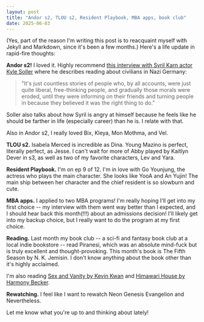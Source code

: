 ```yaml
---
layout: post
title: "Andor s2, TLOU s2, Resident Playbook, MBA apps, book club"
date: 2025-06-03
---
```


(Yes, part of the reason I'm writing this post is to reacquaint myself with Jekyll and Markdown, since it's been a few months.) Here's a life update in rapid-fire thoughts:

**Andor s2!** I loved it. Highly recommend [this interview with Syril Karn actor Kyle Soller](https://www.tvguide.com/news/andor-kyle-soller-syril-karn-season-2-episode-8-interview/) where he describes reading about civilians in Nazi Germany:

> "It's just countless stories of people who, by all accounts, were just quite liberal, free-thinking people, and gradually those morals were eroded, until they were informing on their friends and turning people in because they believed it was the right thing to do."

Soller also talks about how Syril is angry at himself because he feels like he should be farther in life (especially career) than he is. I relate with that.

Also in Andor s2, I really loved Bix, Kleya, Mon Mothma, and Vel.

**TLOU s2.** Isabela Merced is incredible as Dina. Young Mazino is perfect, literally perfect, as Jesse. I can't wait for more of Abby played by Kaitlyn Dever in s3, as well as two of my favorite characters, Lev and Yara.

**Resident Playbook.** I'm on ep 9 of 12. I'm in love with Go Younjung, the actress who plays the main character. She looks like YooA and An Yujin! The main ship between her character and the chief resident is so slowburn and cute.

**MBA apps.** I applied to two MBA programs! I'm really hoping I'll get into my first choice -- my interview with them went way better than I expected, and I should hear back this month(!!!) about an admissions decision! I'll likely get into my backup choice, but I really want to do the program at my first choice.

**Reading.** Last month my book club -- a sci-fi and fantasy book club at a local indie bookstore -- read Piranesi, which was an absolute mind-fuck but is truly excellent and thought-provoking. This month's book is The Fifth Season by N. K. Jemisin. I don't know anything about the book other than it's highly acclaimed.

I'm also reading [Sex and Vanity by Kevin Kwan](https://www.goodreads.com/book/show/52064314-sex-and-vanity) and [Himawari House by Harmony Becker](https://www.goodreads.com/book/show/55780534-himawari-house).

**Rewatching.** I feel like I want to rewatch Neon Genesis Evangelion and Nevertheless.

Let me know what you're up to and thinking about lately!
